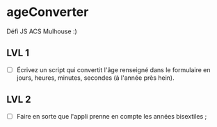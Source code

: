 # ageConverter
Défi JS ACS Mulhouse :)

## LVL 1 
- [ ] Écrivez un script qui convertit l'âge renseigné dans le formulaire en jours, heures, minutes, secondes (à l'année près hein).

## LVL 2
- [ ] Faire en sorte que l'appli prenne en compte les années bisextiles ;
